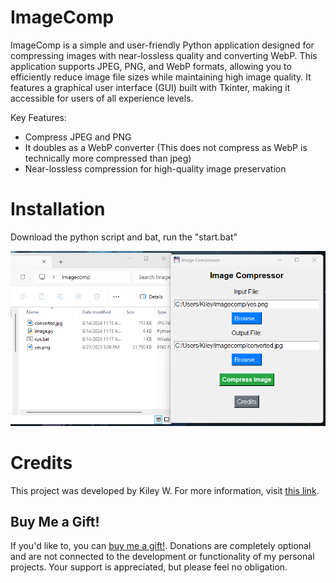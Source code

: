# ImageComp
ImageComp is a simple and user-friendly Python application designed for compressing images with near-lossless quality and converting WebP. This application supports JPEG, PNG, and WebP formats, allowing you to efficiently reduce image file sizes while maintaining high image quality. It features a graphical user interface (GUI) built with Tkinter, making it accessible for users of all experience levels.

Key Features:
*   Compress JPEG and PNG
*   It doubles as a WebP converter (This does not compress as WebP is technically more compressed than jpeg)
*   Near-lossless compression for high-quality image preservation

# Installation
Download the python script and bat, run the "start.bat"

![Image](https://github.com/DreamyKiley/ImageComp/blob/main/preview.png?raw=true)

# Credits
This project was developed by Kiley W. For more information, visit [this link](https://allmylinks.com/dreamykiley).

## Buy Me a Gift!
If you'd like to, you can [buy me a gift!](https://throne.com/dreamykiley). Donations are completely optional and are not connected to the development or functionality of my personal projects. Your support is appreciated, but please feel no obligation.
